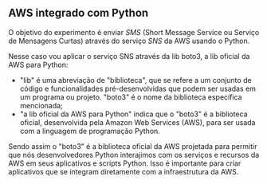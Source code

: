 ## AWS integrado com Python

O objetivo do experimento é enviar *SMS* (Short Message Service ou Serviço de Mensagens Curtas) através do serviço *SNS* da AWS usando o Python.

Nesse caso vou aplicar o serviço SNS através da lib boto3, a lib oficial da AWS para Python:


* "lib" é uma abreviação de "biblioteca", que se refere a um conjunto de código e funcionalidades pré-desenvolvidas que podem ser usadas em um programa ou projeto.
"boto3" é o nome da biblioteca específica mencionada;
* "a lib oficial da AWS para Python" indica que o "boto3" é a biblioteca oficial, desenvolvida pela Amazon Web Services (AWS), para ser usada com a linguagem de programação Python.

Sendo assim o "boto3" é a biblioteca oficial da AWS projetada para permitir que nós desenvolvedores Python interajimos com os serviços e recursos da AWS em seus aplicativos e scripts Python. Isso é importante para criar aplicativos que se integram diretamente com a infraestrutura da AWS.




